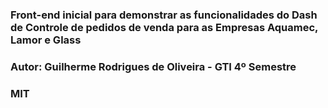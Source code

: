 ### Front-end inicial para demonstrar as funcionalidades do Dash de Controle de pedidos de venda para as Empresas Aquamec, Lamor e Glass

### Autor: Guilherme Rodrigues de Oliveira - GTI 4º Semestre


### MIT
